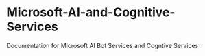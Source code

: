 # Microsoft-AI-and-Cognitive-Services
Documentation for Microsoft AI Bot Services and Cogntive Services
